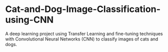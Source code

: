 # Cat-and-Dog-Image-Classification-using-CNN
A deep learning project using Transfer Learning and fine-tuning techniques with Convolutional Neural Networks (CNN) to classify images of cats and dogs.

